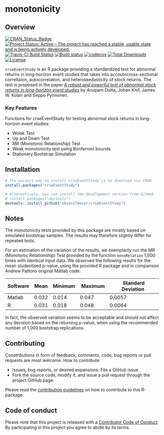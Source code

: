 # monotonicity

Overview
--------
[![CRAN_Status_Badge](http://www.r-pkg.org/badges/version/crseEventStudy)](https://cran.r-project.org/package=crseEventStudy)
[![Project Status: Active – The project has reached a stable, usable state and is being actively developed.](http://www.repostatus.org/badges/latest/active.svg)](http://www.repostatus.org/#active)
[![Travis-CI Build Status](https://travis-ci.org/skoestlmeier/crseEventStudy.svg?branch=master)](https://travis-ci.org/skoestlmeier/crseEventStudy)
[![Build status](https://ci.appveyor.com/api/projects/status/nsrpduvdn28gf78r?svg=true)](https://ci.appveyor.com/project/skoestlmeier/crseEventStudy)
[![codecov](https://codecov.io/gh/skoestlmeier/crseEventStudy/branch/master/graph/badge.svg)](https://codecov.io/gh/skoestlmeier/crseEventStudy)
[![Total Downloads](https://cranlogs.r-pkg.org/badges/grand-total/crseEventStudy?color=blue)](https://CRAN.R-project.org/package=crseEventStudy)
[![License](https://img.shields.io/badge/License-BSD%203--Clause-blue.svg)](https://opensource.org/licenses/BSD-3-Clause)

`crseEventStudy` is an R package providing a standardized test for abnormal returns in long-horizon event studies that takes into accoutncross-sectional correltaion, autocorrelation, and heteroskedasticity of stock returns. The test is proposed in the paper *[A robust and powerful test of abnormal stock returns in long-horizon event studies](https://doi.org/10.1016/j.jempfin.2018.02.004)* by Anupam Dutta, Johan Knif, James W. Kolari and Seppo Pynnonen.

### Key Features
Functions for crseEventStudy for testing abnormal stock returns in long-horizon event studies:

* Wolak Test
* Up and Down Test
* MR (Monotonic Relationship) Test
* Weak monotonicity test using Bonferroni bounds
* Stationary Bootstrap Simulation

Installation
------------
```r
# The easiest way to install crseEventStudy is to download via CRAN
install.packages("crseEventStudy")

# Alternatively, you can install the development version from GitHub
# install.packages("devtools")
devtools::install_github("skoestlmeier/crseEventStudy")
```
Notes
-----
The monotonicity tests provided by this package are mostly based on simulated bootstrap samples. The results may therefore slightly differ for repeated tests.

For an estimation of the variation of the results, we exemplarily run the MR (Monotonic Relationship) Test provided by the function `monoRelation` 1,000 times with identical input data. We observed the following results for the mean studentised p-value, using the provided R package and in comparison Andrew Pattons original Matlab code:


| Software | Mean | Minimum | Maximum | Standard Deviation
| --- | --- | --- | --- | ---|
| Matlab | 0.032 | 0.014 | 0.047 | 0.0057
| R | 0.031 | 0.018 | 0.048 | 0.0064

In fact, the observed variation seems to be acceptable and should not affect any decision based on the returning p-value, when using the recommended number of 1,000 bootstrap replications.


Contributing
------------
Constributions in form of feedback, comments, code, bug reports or pull requests are most welcome. How to contribute:

* Issues, bug reports, or desired expansions: File a GitHub issue.
* Fork the source code, modify it, and issue a pull request through the project GitHub page.

Please read the [contribution guidelines](CONTRIBUTING.md) on how to contribute to this R-package.

Code of conduct
------------

Please note that this project is released with a [Contributor Code of Conduct](CODE_OF_CONDUCT.md). By participating in this project you agree to abide by its terms.
